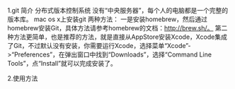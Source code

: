 
1.git 简介
分布式版本控制系统
没有“中央服务器”，每个人的电脑都是一个完整的版本库。
mac os x上安装git
两种方法：
一是安装homebrew，然后通过homebrew安装Git，具体方法请参考homebrew的文档：http://brew.sh/。
第二种方法更简单，也是推荐的方法，就是直接从AppStore安装Xcode，Xcode集成了Git，不过默认没有安装，你需要运行Xcode，选择菜单“Xcode”->“Preferences”，在弹出窗口中找到“Downloads”，选择“Command Line Tools”，点“Install”就可以完成安装了。

2.使用方法

